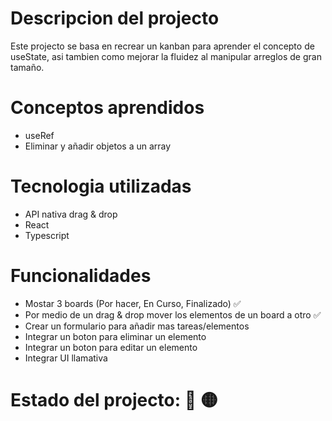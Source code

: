 # Descripcion del projecto
Este projecto se basa en recrear un kanban para aprender el concepto de useState, asi tambien como mejorar la fluidez al manipular arreglos de gran tamaño.

# Conceptos aprendidos
- useRef
- Eliminar y añadir objetos a un array

# Tecnologia utilizadas
- API nativa drag & drop
- React
- Typescript

# Funcionalidades
- Mostar 3 boards (Por hacer, En Curso, Finalizado) ✅
- Por medio de un drag & drop mover los elementos de un board a otro ✅
- Crear un formulario para añadir mas tareas/elementos
- Integrar un boton para eliminar un elemento
- Integrar un boton para editar un elemento 
- Integrar UI llamativa

# Estado del projecto: 🔵 🟡

